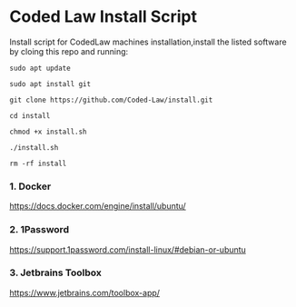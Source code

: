 # Coded Law Install Script
Install script for CodedLaw machines installation,install the listed software by cloing this repo and running:
```
sudo apt update
```
```
sudo apt install git
```
```
git clone https://github.com/Coded-Law/install.git
```
```
cd install
```
```
chmod +x install.sh
```
```
./install.sh
```
```
rm -rf install
```

### 1. Docker 
https://docs.docker.com/engine/install/ubuntu/


### 2. 1Password
https://support.1password.com/install-linux/#debian-or-ubuntu


### 3. Jetbrains Toolbox
https://www.jetbrains.com/toolbox-app/
